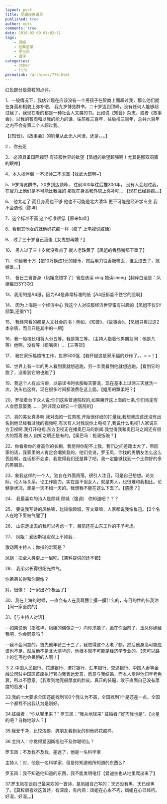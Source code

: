 ```yaml
---
layout: post
title: 凤姐经典语录
published: true
author: moli
comments: true
date: 2010-02-09 01:02:51
tags:
    - 凤姐
    - 经典语录
    - 罗玉凤
    - 语评
categories:
    - other
    - life
permalink: /archives/770.html
---
```

红色部分是莫粒的点评。

[][1]

1、一般情况下，我估计现在应该没有一个男孩子在智商上面超过我，那么他们就在身高和相貌上弥补吧。 我九岁博览群书，二十岁达到顶峰，没有任何人能够超过我了，我现在看的都是一种社会人文类的书。比如说《知音》杂志、或者《故事会》。以我的智商和以我的能力的话，往前推三百年，往后推三百年，总共六百年之内不会有第二个人超过我。

【《知音》，《故事会》的销量从此无人问津，还是。。。】
  
2 、你去死
  
3、 必须具备国际视野 有征服世界的欲望【凤姐的欲望超强啊！尤其是那双闷骚的眼神】
  
4、本人找伴侣 一不求帅二不求富【找武大郎啊~】
  
5、9岁博览群书，20岁到达顶峰， 往前300年往后推300年， 没有人会超过我，在智力上他们是不可能比我强的 那就在身高和外貌上弥补吧&#8230;.【现在已经巅疯。。】
  
6、 他太老了 而且身高也不够 他也不可能是北大清华 更不可能是经济学专业 我不会选他（陈坤）
  
7、这个标准不高 这个标准很低【原来如此】
  
8、看到其他女的就他妈花痴一样（疯了 上电视说脏话）
  
9、 过了三十岁自己滚蛋【女鬼想再婚？】
  
10、 男人过了三十岁就没看点了 就人老珠黄了【凤姐的香肠嘴都下垂了】
  
11、 你给我十万【把10万换成1元的硬币，然后用力往香肠嘴丢，谁丢进去了，就嫁谁。。】
  
12、 吾日三省吾身（凤姐念错字了）省应该读 xing 她读sheng【翻译白话是：凤姐每日SY3次】
  
13、我用的是A4纸，因为A4是非常标准的纸【A4纸都盖不住它的脸啊】
  
14、 因为上海是一个经济中心 我这个人对征服经济世界蛮有兴趣的【凤姐不仅SY频繁,还很YY】
  
15、 我经常看的都是人文社会的书！例如，《知音》、《故事会》。【凤姐只看过这2本杂质，而且只是其中的一期】
  
16、我一般按长相将人分五等。我是第三等。（主持人指着他男朋友问：他是几等）他啊，没有等（捂嘴笑）&#8230;【三等货】
  
17、 我在家乐福超市工作，世界500强.【我怀疑这是家乐福的炒作了。。= =！】
  
18、世界上有一半的男人看到我就想逃跑，另一半我看到他就想逃跑。【看到它的跑了，没看到它的也跑了】
  
19、我这个人有点洁癖，以前读书时衣服每天要洗，现在基本上过两三天就洗一次，洗头也这样，现在很多时间都浪费在这上面。【姐用的飘柔吧？】
  
20、罗指着台下众人说:你们这些普通院校的,如果撇开这上面的七条,你们肯定有人会愿意娶我&#8230;&#8230;【除非观众跟它一个医院的】
  
21、真的美女真多啊.我对面的一位男孩,开始很仔细的打量我,我想我应该还没有出名到他已经看过我的视频吧.有次有人对我说你上电视了,我说什么电视?人家说东方卫视啊.我打开电视,东方卫视正在播奥巴马的新闻.我觉得我和奥巴马之间还有很大的距离.做人,自知之明还是有的。【奥巴马：抢我饭碗？】
  
22、你看看你的身高你的长相，我觉得你配不上我，我们之间差距太大了，带回家的话，我家里的人肯定会嘲笑我的，他们会说，罗玉凤，你找的男朋友怎么这么丢脸啊，连话都不会讲，我觉得我们还是算了吧，我一定能够找到一个比你好的多的男朋友。
  
23、象我这样的一个人，独自在外面闯荡。很引人注目，可是自己想想。论交际，论人际关系，论工作能力。实在是不但女人，就是男人，也很难和我相比。论健康状况，却是一天不如一天的。我想我不能在这么下去了。【遗愿？】
  
24、 我最喜欢的诗人是顾城 顾城（强调） 你知道吧？？？
  
25、 要说我写诗的风格嘛，比较像顾城，写文章嘛，人家都说我像鲁迅。【2个名人在地下里被气醒了】
  
26、 山东走出去的我可以考虑一下，目前还在山东工作的不予考虑。
  
27、 凤姐：爱因斯坦宏观上不如我&#8230;
  
激动网主持人：你指的宏观是？
  
凤姐：把全人类更上一层吧。【笑料提供的还不错】
  
28、 我弟弟长得很阳光帅气。
  
你弟弟长得和你很像？
  
对，很像！【一家出2个极品了】
  
30、我在上海的时候，一直会有人在我肩膀上摸一摸什么的，有目的性的佧我油【同一家医院的】
  
31、【与主持人对话】
  
—如果说他（指陈坤，凤姐的偶像之一）向你求婚了，跪在你面前了，玉凤你嫁给我吧，你会同意吗？
  
—我不会同意的。首先他年龄三十三了，我觉得这个太老了额。然后他身高可能应该也不足，然后他不是北大清华的，他根本就不可能是经济学专业的。【您可以路上的乞丐也会畏惧的人啊！】
  
３２.中国人民银行、花旗银行、渣打银行、汇丰银行、交通银行、中国人寿等金融公司驻中国区首席执行官向我表达爱意，愿意与我结婚，而本人觉得他们年老色衰，所以不愿意。【我看到地壳般厚度的脸皮。真正的装逼，敢于直面自己没有厚度的脸皮~】
  
33.我的七大要求全国还能找到100个我认为不高，全国找到1个是还差一点，全国一个都找不出我认为是刚好。
  
34.征婚者：“你从哪里来？” 罗玉凤：“我从地球来” 征婚者:&#8221;好巧我也是“。【火星的吧？自称地球人？】
  
35.我爱干净，比较洁癖，男朋友看到女的别他妈花痴样。
  
36.主持人：你觉得爱因斯坦也不及你聪明么？
  
罗玉凤：不及我不及我，差远了，他是一名科学家
  
主持人：对，他是一名科学家，但是你知道他所知道的东西么?
  
罗玉凤：我不知道他知道的东西，我不能发明电灯【爱迪生也从地里爬出来了】

37.罗玉凤在谈自己最喜欢的一首诗，是凤姐自己写的：天还没有黑，天已经黑了。【莫粒很喜欢这首诗，有深度，有内涵：凤姐在心永不朽，凤姐在心已经朽。好湿，好湿。。】

 [1]: http://mymoli.cn/wp-content/uploads/2010/02/luoyufeng1.gif